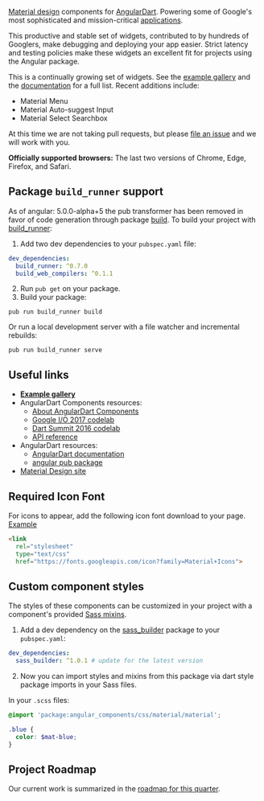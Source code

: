 [Material design] components for [AngularDart]. Powering some of Google's most
sophisticated and mission-critical [applications].

This productive and stable set of widgets, contributed to by hundreds of
Googlers, make debugging and deploying your app easier. Strict latency and
testing policies make these widgets an excellent fit for projects using the
Angular package.

[Material design]: https://material.io/guidelines
[AngularDart]: https://webdev.dartlang.org/angular
[applications]: https://news.dartlang.org/2016/03/the-new-adwords-ui-uses-dart-we-asked.html
[dep_overrides]: https://www.dartlang.org/tools/pub/dependencies#dependency-overrides

This is a continually growing set of widgets. See the [example gallery] and the
[documentation] for a full list. Recent additions include:

* Material Menu
* Material Auto-suggest Input
* Material Select Searchbox

[example gallery]: https://dart-lang.github.io/angular_components_example/
[documentation]: https://www.dartdocs.org/documentation/angular_components/latest/angular_components/angular_components-library.html

At this time we are not taking pull requests, but please
[file an issue](https://github.com/dart-lang/angular_components/issues)
and we will work with you.

**Officially supported browsers:** The last two versions of Chrome, Edge,
Firefox, and Safari.

## Package `build_runner` support

As of angular: 5.0.0-alpha+5 the pub transformer has been removed in favor of
code generation through package [build]. To build your project with
[build_runner]:

1. Add two dev dependencies to your `pubspec.yaml` file:

  ```yaml
  dev_dependencies:
    build_runner: ^0.7.0
    build_web_compilers: ^0.1.1
  ```

2. Run `pub get` on your package.
3. Build your package:

  ```
  pub run build_runner build
  ```

  Or run a local development server with a file watcher and incremental
  rebuilds:

  ```
  pub run build_runner serve
  ```

[build_runner]: https://pub.dartlang.org/packages/build_runner
[build]: https://pub.dartlang.org/packages/build

## Useful links

* **[Example gallery](https://dart-lang.github.io/angular_components_example/)**
* AngularDart Components resources:
  * [About AngularDart Components](https://webdev.dartlang.org/components)
  * [Google I/O 2017 codelab](https://codelabs.developers.google.com/codelabs/your-first-angulardart-web-app)
  * [Dart Summit 2016 codelab](https://webdev.dartlang.org/codelabs/angular_components)
  * [API reference](https://webdev.dartlang.org/components/api)
* AngularDart resources:
  * [AngularDart documentation](https://webdev.dartlang.org/angular/guide)
  * [angular pub package](https://pub.dartlang.org/packages/angular)
* [Material Design site](https://material.io)

## Required Icon Font

For icons to appear, add the following icon font download to your page.
[Example](https://github.com/dart-lang/angular_components_example/blob/master/web/index.html#L13)

```html
<link
  rel="stylesheet"
  type="text/css"
  href="https://fonts.googleapis.com/icon?family=Material+Icons">
```

## Custom component styles

The styles of these components can be customized in your project with a
component's provided [Sass mixins](http://sass-lang.com/guide#topic-6).

1. Add a dev dependency on the
[sass_builder](https://pub.dartlang.org/packages/sass_builder) package to your
`pubspec.yaml`:

  ```yaml
  dev_dependencies:
    sass_builder: ^1.0.1 # update for the latest version
  ```

2. Now you can import styles and mixins from this package via dart style package
imports in your Sass files.

  In your `.scss` files:

  ```scss
  @import 'package:angular_components/css/material/material';

  .blue {
    color: $mat-blue;
  }
  ```

## Project Roadmap

Our current work is summarized in the
[roadmap for this quarter](https://github.com/dart-lang/angular_components/issues/193).

